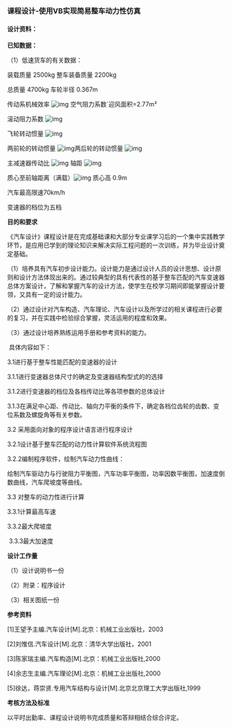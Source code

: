### 课程设计-使用VB实现简易整车动力性仿真

#### 设计资料：

**已知数据：**

（1）低速货车的有关数据：

装载质量     2500kg    整车装备质量   2200kg

总质量      4700kg     车轮半径     0.367m

传动系机械效率  ![img](file:///C:/Users/mumiao/AppData/Local/Temp/msohtmlclip1/01/clip_image012.gif)   空气阻力系数´迎风面积=2.77m²

滚动阻力系数  ![img](file:///C:/Users/mumiao/AppData/Local/Temp/msohtmlclip1/01/clip_image014.gif)

飞轮转动惯量   ![img](file:///C:/Users/mumiao/AppData/Local/Temp/msohtmlclip1/01/clip_image016.gif) 

两前轮的转动惯量 ![img](file:///C:/Users/mumiao/AppData/Local/Temp/msohtmlclip1/01/clip_image018.gif)两后轮的转动惯量 ![img](file:///C:/Users/mumiao/AppData/Local/Temp/msohtmlclip1/01/clip_image020.gif)

主减速器传动比  ![img](file:///C:/Users/mumiao/AppData/Local/Temp/msohtmlclip1/01/clip_image022.gif)    轴距     ![img](file:///C:/Users/mumiao/AppData/Local/Temp/msohtmlclip1/01/clip_image024.gif)

质心至前轴距离（满载）![img](file:///C:/Users/mumiao/AppData/Local/Temp/msohtmlclip1/01/clip_image026.gif) 质心高   0.9m  

汽车最高限速70km/h 

变速器的档位为五档 

**目的和要求**

《汽车设计》课程设计是在完成基础课和大部分专业课学习后的一个集中实践教学环节，是应用已学到的理论知识来解决实际工程问题的一次训练，并为毕业设计奠定基础。

（1）培养具有汽车初步设计能力。设计能力是通过设计人员的设计思想、设计原则和设计方法体现出来的。通过较典型的具有代表性的基于整车匹配的汽车变速器总体方案设计，了解和掌握汽车的设计方法，使学生在校学习期间即能掌握设计要领，又具有一定的设计能力。 

（2）通过设计对汽车构造、汽车理论、汽车设计以及所学过的相关课程进行必要的复习，并在实践中检验综合掌握，灵活运用的程度和效果。

（3）通过设计培养熟练运用手册和参考资料的能力。

​      具体内容如下：

3.1进行基于整车性能匹配的变速器的设计

 3.1.1进行变速器总体尺寸的确定及变速器结构型式的的选择

 3.1.2进行变速器的档位及各档传动比等各项参数的总体设计

 3.1.3在满足中心距、传动比、轴向力平衡的条件下，确定各档位齿轮的齿数、变位系数及螺旋角等有关参数。

3.2 采用面向对象的程序设计语言进行程序设计

 3.2.1设计基于整车匹配的动力性计算软件系统流程图

 3.2.2编制程序软件，绘制汽车动力性曲线：

绘制汽车驱动力与行驶阻力平衡图，汽车功率平衡图，功率因数平衡图，加速度倒数曲线，汽车爬坡度等曲线。

 3.3 对整车的动力性进行计算

   3.3.1计算最高车速

   3.3.2最大爬坡度

​    3.3.3最大加速度

**设计工作量**

   （1）设计说明书一份

   （2）附录：程序设计

   （3）相关图纸一份

**参考资料**

[1]王望予主编.汽车设计[M].北京：机械工业出版社，2003

[2]刘惟信.汽车设计[M].北京：清华大学出版社，2001

[3]陈家瑞主编.汽车构造[M].北京：机械工业出版社,2000

[4]余志生主编.汽车理论[M].北京：机械工业出版社,2000

[5]徐达，蒋崇贤.专用汽车结构与设计[M].北京北京理工大学出版社,1999

**考核方法及标准**

以平时出勤率、课程设计说明书完成质量和答辩相结合综合评定。